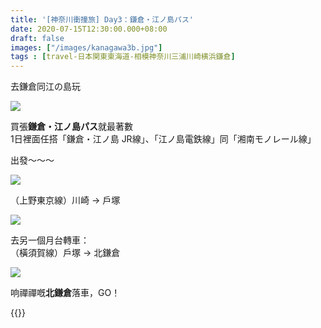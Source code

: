 ```yaml
---
title: '[神奈川衝撞旅] Day3：鎌倉・江ノ島パス'
date: 2020-07-15T12:30:00.000+08:00
draft: false
images: ["/images/kanagawa3b.jpg"]
tags : [travel-日本関東東海道-相模神奈川三浦川崎横浜鎌倉]
---
```


去鎌倉同江の島玩  

![](/images/kanagawa3b.jpg)

買張**鎌倉・江ノ島パス**就最著數  
1日裡面任搭「鎌倉・江ノ島 JR線」、「江ノ島電鉄線」同「湘南モノレール線」  

出發～～～

![](/images/kanagawa3b1.jpg)

（上野東京線）川崎 → 戶塚

![](/images/kanagawa3b2.jpg)

去另一個月台轉車：  
（橫須賀線）戶塚 → 北鎌倉

![](/images/kanagawa3b3.jpg)

响禪禪嘅**北鎌倉**落車，GO！  

{{<kanagawa>}}
